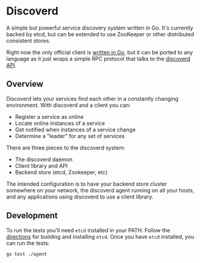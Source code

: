 # Discoverd

A simple but powerful service discovery system written in Go. It's currently
backed by etcd, but can be extended to use ZooKeeper or other distributed
consistent stores.

Right now the only official client is [written in Go](client), but it
can be ported to any language as it just wraps a simple RPC protocol that talks
to the [discoverd API](docs/API.md).

## Overview

Discoverd lets your services find each other in a constantly changing
environment. With discoverd and a client you can:

 * Register a service as online
 * Locate online instances of a service
 * Get notified when instances of a service change
 * Determine a "leader" for any set of services

There are three pieces to the discoverd system:

 * The discoverd daemon
 * Client library and API
 * Backend store (etcd, Zookeeper, etc)

The intended configuration is to have your backend store cluster somewhere on
your network, the discoverd agent running on all your hosts, and any
applications using discoverd to use a client library.

## Development

To run the tests you'll need `etcd` installed in your PATH.
Follow the [directions](https://github.com/coreos/etcd) for building and installing `etcd`.
Once you have `etcd` installed, you can run the tests:

```
go test ./agent
```
